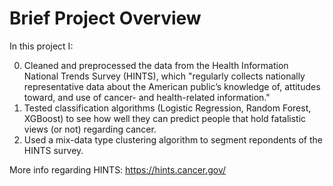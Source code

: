 # Brief Project Overview

In this project I:

0. Cleaned and preprocessed the data from the Health Information National Trends Survey (HINTS), which "regularly collects nationally representative data about the American public’s knowledge of, attitudes toward, and use of cancer- and health-related information."  
1. Tested classification algorithms (Logistic Regression, Random Forest, XGBoost) to see how well they can predict people that hold fatalistic views (or not) regarding cancer. 
2. Used a mix-data type clustering algorithm to segment repondents of the HINTS survey.

More info regarding HINTS:
https://hints.cancer.gov/
